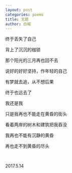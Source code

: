 ```yaml
---
layout: post
categories: poems
title: 无题
author: 白楊
---
```


终于丢失了自己

背上了沉沉的枷锁

那个阳光的三月再也回不去

说好的好好坚持，作年轻的自己

有梦就去追，从不想后果

终于也远去了

我还是我

只是我再也不能走在黄昏的街头

看着两岸的树木和建筑把我吞没

我再也不能有沉静的黄昏

再也走不到黄昏的尽头

&nbsp;

2017.5.14






